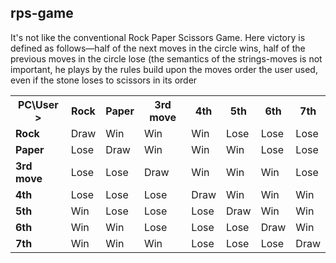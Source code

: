 <!DOCTYPE html>
<html lang="en">
<head>
    <meta charset="UTF-8">
    <meta name="viewport" content="width=device-width, initial-scale=1.0">   
</head>
<body>
<h2>rps-game</h2>
<p>It's not like the conventional Rock Paper Scissors Game. Here victory is defined as follows—half of the next moves in the circle wins, half of the previous moves in the circle lose (the semantics of the strings-moves is not important, he plays by the rules build upon the moves order the user used, even if the stone loses to scissors in its order</p>

<table>
    <tr>
        <th>PC\User &gt;</th>
        <th>Rock</th>
        <th>Paper</th>
        <th>3rd move</th>
        <th>4th</th>
        <th>5th</th>
        <th>6th</th>
        <th>7th</th>
    </tr>
    <tr>
        <td><strong>Rock</strong></td>
        <td>Draw</td>
        <td>Win</td>
        <td>Win</td>
        <td>Win</td>
        <td>Lose</td>
        <td>Lose</td>
        <td>Lose</td>
    </tr>
    <tr>
        <td><strong>Paper</strong></td>
        <td>Lose</td>
        <td>Draw</td>
        <td>Win</td>
        <td>Win</td>
        <td>Win</td>
        <td>Lose</td>
        <td>Lose</td>
    </tr>
    <tr>
        <td><strong>3rd move</strong></td>
        <td>Lose</td>
        <td>Lose</td>
        <td>Draw</td>
        <td>Win</td>
        <td>Win</td>
        <td>Win</td>
        <td>Lose</td>
    </tr>
    <tr>
        <td><strong>4th</strong></td>
        <td>Lose</td>
        <td>Lose</td>
        <td>Lose</td>
        <td>Draw</td>
        <td>Win</td>
        <td>Win</td>
        <td>Win</td>
    </tr>
    <tr>
        <td><strong>5th</strong></td>
        <td>Win</td>
        <td>Lose</td>
        <td>Lose</td>
        <td>Lose</td>
        <td>Draw</td>
        <td>Win</td>
        <td>Win</td>
    </tr>
    <tr>
        <td><strong>6th</strong></td>
        <td>Win</td>
        <td>Win</td>
        <td>Lose</td>
        <td>Lose</td>
        <td>Lose</td>
        <td>Draw</td>
        <td>Win</td>
    </tr>
    <tr>
        <td><strong>7th</strong></td>
        <td>Win</td>
        <td>Win</td>
        <td>Win</td>
        <td>Lose</td>
        <td>Lose</td>
        <td>Lose</td>
        <td>Draw</td>
    </tr>
</table>

</body>
</html>



